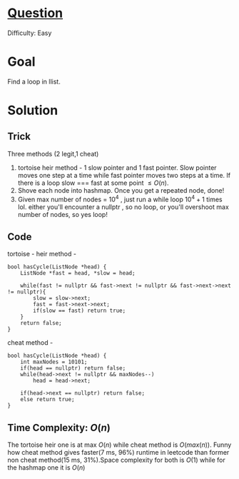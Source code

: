 # [Question](https://leetcode.com/problems/linked-list-cycle)
Difficulty: Easy
# Goal
Find a loop in llist.
# Solution
## Trick
Three methods (2 legit,1 cheat)  
1. tortoise heir method - 1 slow pointer and 1 fast pointer. Slow pointer moves one step at a time while fast pointer moves two steps at a time. If there is a loop slow === fast at some point $\leq O(n)$.
2. Shove each node into hashmap. Once you get a repeated node, done!
3. Given max number of nodes = $10^4$ , just run a while loop $10^4 + 1$ times lol. either you'll encounter a nullptr , so no loop, or you'll overshoot max number of nodes, so yes loop!
## Code
tortoise - heir method -
```
bool hasCycle(ListNode *head) {
    ListNode *fast = head, *slow = head;

    while(fast != nullptr && fast->next != nullptr && fast->next->next != nullptr){
        slow = slow->next;
        fast = fast->next->next;
        if(slow == fast) return true;
    }
    return false;
}
```
cheat method - 
```
bool hasCycle(ListNode *head) {
    int maxNodes = 10101;
    if(head == nullptr) return false;
    while(head->next != nullptr && maxNodes--)
        head = head->next;
    
    if(head->next == nullptr) return false;
    else return true;
}
```
## Time Complexity: $O(n)$
The tortoise heir one is at max $O(n)$ while cheat method is $O(max(n))$. Funny how cheat method gives faster(7 ms, 96%) runtime in leetcode than former non cheat method(15 ms, 31%).Space complexity for both is $O(1)$ while for the hashmap one it is $O(n)$